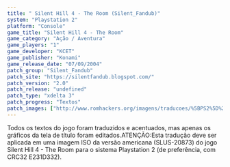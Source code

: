 ```yaml
---
title: " Silent Hill 4 - The Room (Silent_Fandub)"
system: "Playstation 2"
platform: "Console"
game_title: "Silent Hill 4 - The Room"
game_category: "Ação / Aventura"
game_players: "1"
game_developer: "KCET"
game_publisher: "Konami"
game_release_date: "07/09/2004"
patch_group: "Silent_Fandub"
patch_site: "https://silentfandub.blogspot.com/"
patch_version: "2.0"
patch_release: "undefined"
patch_type: "xdelta 3"
patch_progress: "Textos"
patch_images: ["http://www.romhackers.org/imagens/traducoes/%5BPS2%5D%20Silent%20Hill%204%20-%20Silent_Fandub%20-%201.jpg","http://www.romhackers.org/imagens/traducoes/%5BPS2%5D%20Silent%20Hill%204%20-%20Silent_Fandub%20-%202.jpg","http://www.romhackers.org/imagens/traducoes/%5BPS2%5D%20Silent%20Hill%204%20-%20Silent_Fandub%20-%203.jpg"]
---
```

Todos os textos do jogo foram traduzidos e acentuados, mas apenas os gráficos da tela de título foram editados.ATENÇÃO:Esta tradução deve ser aplicada em uma imagem ISO da versão americana (SLUS-20873) do jogo Silent Hill 4 - The Room para o sistema Playstation 2 (de preferência, com CRC32 E231D332).